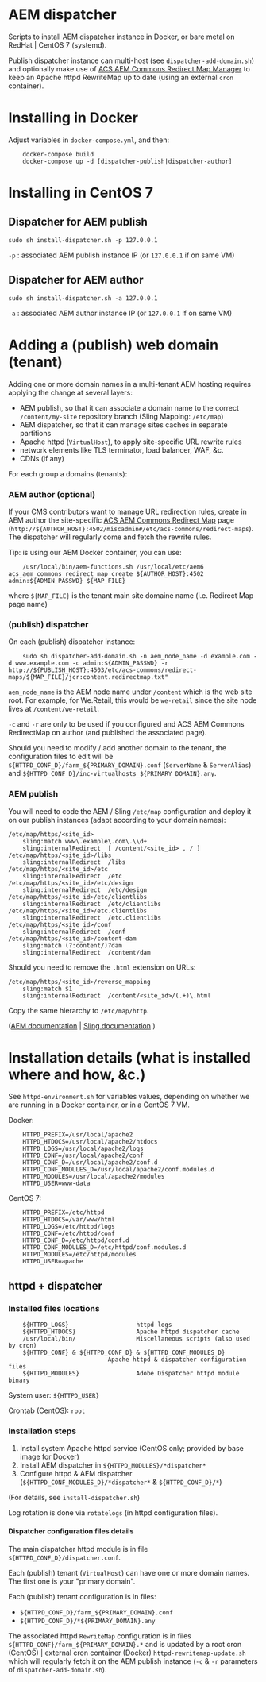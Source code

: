AEM dispatcher
==============

Scripts to install AEM dispatcher instance in Docker, or bare metal on RedHat | CentOS 7 (systemd).

Publish dispatcher instance can multi-host (see `dispatcher-add-domain.sh`) and optionally make use of [ACS AEM Commons Redirect Map Manager](https://adobe-consulting-services.github.io/acs-aem-commons/features/redirect-map-manager/index.html) to keep an Apache httpd RewriteMap up to date (using an external `cron` container).



Installing in Docker
====================

Adjust variables in `docker-compose.yml`, and then:

		docker-compose build
		docker-compose up -d [dispatcher-publish|dispatcher-author]



Installing in CentOS 7
======================

Dispatcher for AEM publish
--------------------------

	sudo sh install-dispatcher.sh -p 127.0.0.1

`-p` : associated AEM publish instance IP (or `127.0.0.1` if on same VM)


Dispatcher for AEM author
-------------------------

	sudo sh install-dispatcher.sh -a 127.0.0.1

`-a` : associated AEM author instance IP (or `127.0.0.1` if on same VM)


Adding a (publish) web domain (tenant)
======================================

Adding one or more domain names in a multi-tenant AEM hosting requires applying the change at several layers:
* AEM publish, so that it can associate a domain name to the correct `/content/my-site` repository branch (Sling Mapping: `/etc/map`)
* AEM dispatcher, so that it can manage sites caches in separate partitions
* Apache httpd (`VirtualHost`), to apply site-specific URL rewrite rules
* network elements like TLS terminator, load balancer, WAF, &c.
* CDNs (if any)

For each group a domains (tenants):

### AEM author (optional)

If your CMS contributors want to manage URL redirection rules, create in AEM author the site-specific [ACS AEM Commons Redirect Map](https://adobe-consulting-services.github.io/acs-aem-commons/features/redirect-map-manager/index.html) page (`http://${AUTHOR_HOST}:4502/miscadmin#/etc/acs-commons/redirect-maps`). The dispatcher will regularly come and fetch the rewrite rules.

Tip: is using our AEM Docker container, you can use:

		/usr/local/bin/aem-functions.sh /usr/local/etc/aem6 acs_aem_commons_redirect_map_create ${AUTHOR_HOST}:4502 admin:${ADMIN_PASSWD} ${MAP_FILE}

where `${MAP_FILE}` is the tenant main site domaine name (i.e. Redirect Map page name)

### (publish) dispatcher

On each (publish) dispatcher instance:

		sudo sh dispatcher-add-domain.sh -n aem_node_name -d example.com -d www.example.com -c admin:${ADMIN_PASSWD} -r http://${PUBLISH_HOST}:4503/etc/acs-commons/redirect-maps/${MAP_FILE}/jcr:content.redirectmap.txt"

`aem_node_name` is the AEM node name under `/content` which is the web site root. For example, for We.Retail, this would be `we-retail` since the site node lives at `/content/we-retail`.

`-c` and `-r` are only to be used if you configured and ACS AEM Commons RedirectMap on author (and published the associated page).

Should you need to modify / add another domain to the tenant, the configuration files to edit will be `${HTTPD_CONF_D}/farm_${PRIMARY_DOMAIN}.conf` (`ServerName` & `ServerAlias`) and `${HTTPD_CONF_D}/inc-virtualhosts_${PRIMARY_DOMAIN}.any`.

### AEM publish

You will need to code the AEM / Sling `/etc/map` configuration and deploy it on our publish instances (adapt according to your domain names):
```
/etc/map/https/<site_id>
	sling:match	www\.example\.com\.\\d+
	sling:internalRedirect	[ /content/<site_id> , / ]
/etc/map/https/<site_id>/libs
	sling:internalRedirect	/libs
/etc/map/https/<site_id>/etc
	sling:internalRedirect	/etc
/etc/map/https/<site_id>/etc/design
	sling:internalRedirect	/etc/design
/etc/map/https/<site_id>/etc/clientlibs
	sling:internalRedirect	/etc/clientlibs
/etc/map/https/<site_id>/etc.clientlibs
	sling:internalRedirect	/etc.clientlibs
/etc/map/https/<site_id>/conf
	sling:internalRedirect	/conf
/etc/map/https/<site_id>/content-dam
	sling:match	(?:content/)?dam
	sling:internalRedirect	/content/dam
```
Should you need to remove the `.html` extension on URLs:
```
/etc/map/https/<site_id>/reverse_mapping
	sling:match	$1
	sling:internalRedirect	/content/<site_id>/(.+)\.html
```
Copy the same hierarchy to `/etc/map/http`.

([AEM documentation](https://helpx.adobe.com/experience-manager/6-4/sites/deploying/using/resource-mapping.html)
| [Sling documentation](https://sling.apache.org/documentation/the-sling-engine/mappings-for-resource-resolution.html)
)



Installation details (what is installed where and how, &c.)
===========================================================

See `httpd-environment.sh` for variables values, depending on whether we are running in a Docker container, or in a CentOS 7 VM.

Docker:

		HTTPD_PREFIX=/usr/local/apache2
		HTTPD_HTDOCS=/usr/local/apache2/htdocs
		HTTPD_LOGS=/usr/local/apache2/logs
		HTTPD_CONF=/usr/local/apache2/conf
		HTTPD_CONF_D=/usr/local/apache2/conf.d
		HTTPD_CONF_MODULES_D=/usr/local/apache2/conf.modules.d
		HTTPD_MODULES=/usr/local/apache2/modules
		HTTPD_USER=www-data

CentOS 7:

		HTTPD_PREFIX=/etc/httpd
		HTTPD_HTDOCS=/var/www/html
		HTTPD_LOGS=/etc/httpd/logs
		HTTPD_CONF=/etc/httpd/conf
		HTTPD_CONF_D=/etc/httpd/conf.d
		HTTPD_CONF_MODULES_D=/etc/httpd/conf.modules.d
		HTTPD_MODULES=/etc/httpd/modules
		HTTPD_USER=apache


httpd + dispatcher
------------------

### Installed files locations

		${HTTPD_LOGS}					httpd logs
		${HTTPD_HTDOCS}					Apache httpd dispatcher cache
		/usr/local/bin/					Miscellaneous scripts (also used by cron)
		${HTTPD_CONF} & ${HTTPD_CONF_D} & ${HTTPD_CONF_MODULES_D}
								Apache httpd & dispatcher configuration files
		${HTTPD_MODULES}				Adobe Dispatcher httpd module binary

System user: `${HTTPD_USER}`

Crontab (CentOS): `root`

### Installation steps

1. Install system Apache httpd service (CentOS only; provided by base image for Docker)
2. Install AEM dispatcher in `${HTTPD_MODULES}/*dispatcher*`
3. Configure httpd & AEM dispatcher (`${HTTPD_CONF_MODULES_D}/*dispatcher*` & `${HTTPD_CONF_D}/*`)

(For details, see `install-dispatcher.sh`)

Log rotation is done via `rotatelogs` (in httpd configuration files).

#### Dispatcher configuration files details

The main dispatcher httpd module is in file `${HTTPD_CONF_D}/dispatcher.conf`.

Each (publish) tenant (`VirtualHost`) can have one or more domain names. The first one is your "primary domain".

Each (publish) tenant configuration is in files:
* `${HTTPD_CONF_D}/farm_${PRIMARY_DOMAIN}.conf`
* `${HTTPD_CONF_D}/*${PRIMARY_DOMAIN}.any`

The associated httpd `RewriteMap` configuration is in files `${HTTPD_CONF}/farm_${PRIMARY_DOMAIN}.*` and is updated by a root cron (CentOS) | external cron container (Docker) `httpd-rewritemap-update.sh` which will regularly fetch it on the AEM publish instance (`-c` & `-r` parameters of `dispatcher-add-domain.sh`).

